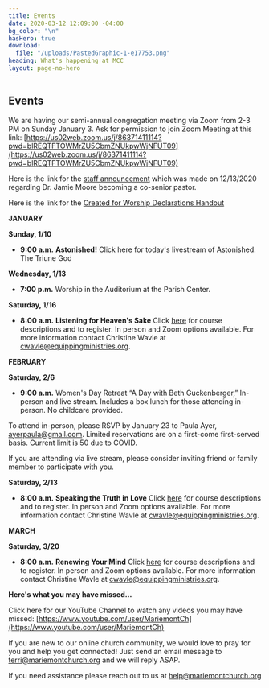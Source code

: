 ```yaml
---
title: Events
date: 2020-03-12 12:09:00 -04:00
bg_color: "\n"
hasHero: true
download:
  file: "/uploads/PastedGraphic-1-e17753.png"
heading: What's happening at MCC
layout: page-no-hero
---
```


## Events

We are having our semi-annual congregation meeting via Zoom from 2-3 PM on Sunday January 3. Ask for permission to join Zoom Meeting at this link:
[https://us02web.zoom.us/j/86371411114?pwd=blREQTFTOWMrZU5CbmZNUkpwWjNFUT09](https://us02web.zoom.us/j/86371411114?pwd=blREQTFTOWMrZU5CbmZNUkpwWjNFUT09)

Here is the link for the [staff announcement](https://drive.google.com/file/d/1fimihQTCfrLdNmrFnf8OVGG2fBwtAJv7/view?usp=sharing)  which was made on 12/13/2020 regarding Dr. Jamie Moore becoming a co-senior pastor.

Here is the link for the [Created for Worship Declarations Handout](https://drive.google.com/file/d/1bCTQeDUK1bBI30rwqdyiVlecur89yNSl/view?usp=sharing)

**JANUARY**

**Sunday, 1/10**

* **9:00 a.m.** **Astonished!**
Click here for today's livestream of Astonished: The Triune God [](https://youtu.be/CsBl9bRZoag)

**Wednesday, 1/13**

* **7:00 p.m.** Worship in the Auditorium at the Parish Center.

**Saturday, 1/16**

* **8:00 a.m.** **Listening for Heaven's Sake** Click [here](http://www.equippingministries.org/) for course descriptions and to register. In person and Zoom options available. For more information contact Christine Wavle at [cwavle@equippingministries.org](cwavle@equippingministries.org).

**FEBRUARY**

**Saturday, 2/6**

* **9:00 a.m.** Women's Day Retreat 
“A Day with Beth Guckenberger,”
In-person and live stream. Includes a box lunch for those attending in-person. No childcare provided.

To attend in-person, please RSVP by January 23 to Paula Ayer, [ayerpaula@gmail.com](ayerpaula@gmail.com). Limited reservations are on a first-come first-served basis. Current limit is 50 due to COVID. 

If you are attending via live stream, please consider inviting friend or family member to participate with you.

**Saturday, 2/13**

* **8:00 a.m.** **Speaking the Truth in Love** Click [here](http://www.equippingministries.org/) for course descriptions and to register. In person and Zoom options available. For more information contact Christine Wavle at [cwavle@equippingministries.org](cwavle@equippingministries.org).

**MARCH**

**Saturday, 3/20**

* **8:00 a.m.** **Renewing Your Mind** Click [here](http://www.equippingministries.org/) for course descriptions and to register. In person and Zoom options available. For more information contact Christine Wavle at [cwavle@equippingministries.org](cwavle@equippingministries.org).

**Here's what you may have missed...**

Click here for our YouTube Channel to watch any videos you may have missed:
[https://www.youtube.com/user/MariemontCh](https://www.youtube.com/user/MariemontCh)

If you are new to our online church community, we would love to pray for you and help you get connected! Just send an email message to [terri@mariemontchurch.org](http://terri@mariemontchurch.org) and we will reply ASAP.

If you need assistance please reach out to us at [help@mariemontchurch.org](http://help@mariemontchurch.org)

